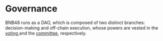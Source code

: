 # Governance

BNB48 runs as a DAO, which is composed of two distinct branches:  decision-making and off-chain execution, whose powers are vested in the [voting ](voting.md)and the [committee](committee.md), respectively.
